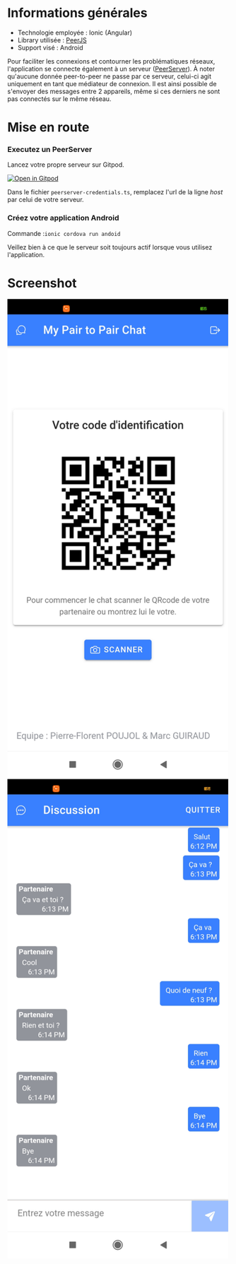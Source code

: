 Informations générales
====
- Technologie employée : Ionic (Angular)
- Library utilisée : [PeerJS](https://peerjs.com/)
- Support visé : Android

Pour faciliter les connexions et contourner les problématiques réseaux, l'application se connecte également à un serveur ([PeerServer](https://github.com/peers/peerjs-server/blob/master/README.md#peerserver-a-server-for-peerjs)). 
À noter qu'aucune donnée peer-to-peer ne passe par ce serveur, celui-ci agit uniquement en tant que médiateur de connexion. Il est ainsi possible de s'envoyer des messages entre 2 appareils, même si ces derniers ne sont pas connectés sur le même réseau.

Mise en route
====
### Executez un PeerServer
Lancez votre propre serveur sur Gitpod.

[![Open in Gitpod](https://gitpod.io/button/open-in-gitpod.svg)](https://gitpod.io/#https://github.com/peers/peerjs-server)

Dans le fichier ``peerserver-credentials.ts``, remplacez l'url de la ligne *host* par celui de votre serveur.

### Créez votre application Android
Commande :```ionic cordova run andoid```

Veillez bien à ce que le serveur soit toujours actif lorsque vous utilisez l'application.

Screenshot
===
<img src="screenshot_home.jpg" alt="home" width="500"/> <img src="screenshot_modal_chat.jpg" alt="home" width="500"/>




